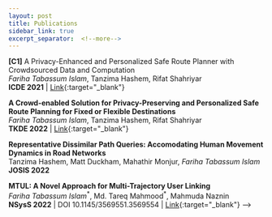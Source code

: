 ```yaml
---
layout: post
title: Publications
sidebar_link: true
excerpt_separator:  <!--more-->
---
```

**[C1]** A Privacy-Enhanced and Personalized Safe Route Planner with Crowdsourced Data and Computation
<br/>*Fariha Tabassum Islam*, Tanzima Hashem, Rifat Shahriyar
<br/> **ICDE 2021** | [Link](http://rifatshahriyar.github.io/files/ICDE1.pdf){:target="_blank"} 

**A Crowd-enabled Solution for Privacy-Preserving and Personalized Safe Route Planning for Fixed or Flexible Destinations**
<br/>*Fariha Tabassum Islam*, Tanzima Hashem, Rifat Shahriyar
<br/>**TKDE 2022** | [Link](https://arxiv.org/abs/2112.13760){:target="_blank"}

**Representative Dissimilar Path Queries: Accomodating Human Movement Dynamics in Road Networks**
<br/>Tanzima Hashem, Matt Duckham, Mahathir Monjur, *Fariha Tabassum Islam*
<br/>**JOSIS 2022**

**MTUL: A Novel Approach for Multi-Trajectory User Linking**
<br/>*Fariha Tabassum Islam*<sup>\*</sup>, Md. Tareq Mahmood<sup>\*</sup>, Mahmuda Naznin
<br/>**NSysS 2022** | DOI 10.1145/3569551.3569554 | [Link](https://dl.acm.org/doi/abs/10.1145/3569551.3569554){:target="_blank"} -->